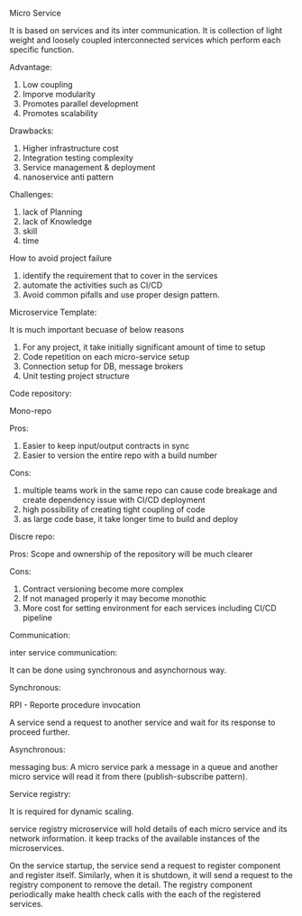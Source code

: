 Micro Service

It is based on services and its inter communication. It is collection of light weight and loosely coupled interconnected services which perform each specific 
function.

Advantage:

1. Low coupling
2. Imporve modularity
3. Promotes parallel development
4. Promotes scalability


Drawbacks:

1. Higher infrastructure cost
2. Integration testing complexity
3. Service management & deployment
4. nanoservice anti pattern 

Challenges:

1. lack of Planning
2. lack of Knowledge
3. skill
4. time

How to avoid project failure

1. identify the requirement that to cover in the services
2. automate the activities such as CI/CD
3. Avoid common pifalls and use proper design pattern.


Microservice Template:

It is much important becuase of below reasons

1. For any project, it take initially significant amount of time to setup
2. Code repetition on each micro-service setup
3. Connection setup for DB, message brokers
4. Unit testing project structure


Code repository:

Mono-repo

Pros:

1. Easier to keep input/output contracts in sync
2. Easier to version the entire repo with a build number

Cons:
1. multiple teams work in the same repo can cause code breakage and create dependency issue with CI/CD deployment
2. high possibility of creating tight coupling of code
3. as large code base, it take longer time to build and deploy


Discre repo:

Pros:
Scope and ownership of the repository will be much clearer

Cons:
1. Contract versioning become more complex
2. If not managed properly it may become monothic
3. More cost for setting environment for each services including CI/CD pipeline


Communication:

inter service communication:

It can be done using synchronous and asynchornous way.

Synchronous:

RPI - Reporte procedure invocation

A service send a request to another service and wait for its response to proceed further.


Asynchronous:

messaging bus: A micro service park a message in a queue and another micro service will read it from there (publish-subscribe pattern). 


Service registry:

It is required for dynamic scaling.

service registry microservice will hold details of each micro service and its network information. it keep tracks of the available instances of the microservices.

On the service startup, the service send a request to register component and register itself. Similarly, when it is shutdown, it will send a request to the registry component to remove the detail. The registry component periodically make health check calls with the each of the registered services.
